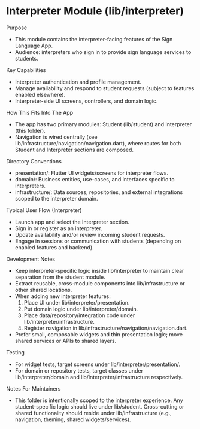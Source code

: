 # Interpreter Module (lib/interpreter)

Purpose
- This module contains the interpreter-facing features of the Sign Language App.
- Audience: interpreters who sign in to provide sign language services to students.

Key Capabilities
- Interpreter authentication and profile management.
- Manage availability and respond to student requests (subject to features enabled elsewhere).
- Interpreter-side UI screens, controllers, and domain logic.

How This Fits Into The App
- The app has two primary modules: Student (lib/student) and Interpreter (this folder).
- Navigation is wired centrally (see lib/infrastructure/navigation/navigation.dart), where routes for both Student and Interpreter sections are composed.

Directory Conventions
- presentation/: Flutter UI widgets/screens for interpreter flows.
- domain/: Business entities, use-cases, and interfaces specific to interpreters.
- infrastructure/: Data sources, repositories, and external integrations scoped to the interpreter domain.

Typical User Flow (Interpreter)
- Launch app and select the Interpreter section.
- Sign in or register as an interpreter.
- Update availability and/or review incoming student requests.
- Engage in sessions or communication with students (depending on enabled features and backend).

Development Notes
- Keep interpreter-specific logic inside lib/interpreter to maintain clear separation from the student module.
- Extract reusable, cross-module components into lib/infrastructure or other shared locations.
- When adding new interpreter features:
  1) Place UI under lib/interpreter/presentation.
  2) Put domain logic under lib/interpreter/domain.
  3) Place data/repository/integration code under lib/interpreter/infrastructure.
  4) Register navigation in lib/infrastructure/navigation/navigation.dart.
- Prefer small, composable widgets and thin presentation logic; move shared services or APIs to shared layers.

Testing
- For widget tests, target screens under lib/interpreter/presentation/.
- For domain or repository tests, target classes under lib/interpreter/domain and lib/interpreter/infrastructure respectively.

Notes For Maintainers
- This folder is intentionally scoped to the interpreter experience. Any student-specific logic should live under lib/student. Cross-cutting or shared functionality should reside under lib/infrastructure (e.g., navigation, theming, shared widgets/services).
